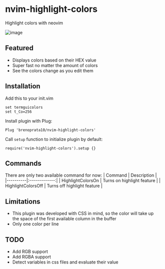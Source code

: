 # nvim-highlight-colors
Highlight colors with neovim

![image](https://user-images.githubusercontent.com/26099427/179988116-ff24d0a7-084d-403f-bca8-63dd7bb08fed.png)

## Featured
- Displays colors based on their HEX value
- Super fast no matter the amount of colors
- See the colors change as you edit them

## Installation
Add this to your init.vim
```
set termguicolors
set t_Co=256
```

Install plugin with Plug:
```
Plug 'brenoprata10/nvim-highlight-colors'
```

Call `setup` function to initialize plugin by default:
```
require('nvim-highlight-colors').setup {}
```

## Commands
There are only two available command for now:
| Command   |      Description      |
|----------|:-------------:|
| HighlightColorsOn |  Turns on highlight feature |
| HighlightColorsOff |    Turns off highlight feature   |

## Limitations
- This plugin was developed with CSS in mind, so the color will take up the space of the first available column in the buffer
- Only one color per line

## TODO
- Add RGB support
- Add RGBA support
- Detect variables in css files and evaluate their value
